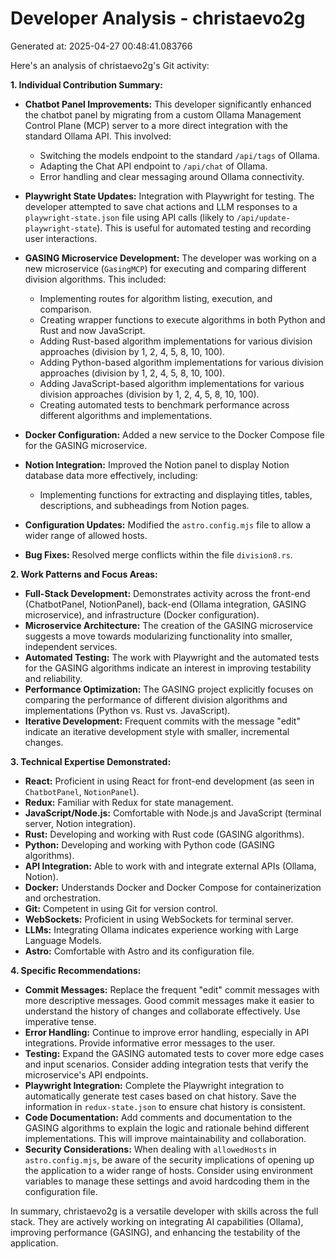 # Developer Analysis - christaevo2g
Generated at: 2025-04-27 00:48:41.083766

Here's an analysis of christaevo2g's Git activity:

**1. Individual Contribution Summary:**

*   **Chatbot Panel Improvements:** This developer significantly enhanced the chatbot panel by migrating from a custom Ollama Management Control Plane (MCP) server to a more direct integration with the standard Ollama API. This involved:

    *   Switching the models endpoint to the standard `/api/tags` of Ollama.
    *   Adapting the Chat API endpoint to `/api/chat` of Ollama.
    *   Error handling and clear messaging around Ollama connectivity.

*   **Playwright State Updates:**  Integration with Playwright for testing.  The developer attempted to save chat actions and LLM responses to a `playwright-state.json` file using API calls (likely to `/api/update-playwright-state`). This is useful for automated testing and recording user interactions.

*   **GASING Microservice Development:** The developer was working on a new microservice (`GasingMCP`) for executing and comparing different division algorithms.  This included:

    *   Implementing routes for algorithm listing, execution, and comparison.
    *   Creating wrapper functions to execute algorithms in both Python and Rust and now JavaScript.
    *   Adding Rust-based algorithm implementations for various division approaches (division by 1, 2, 4, 5, 8, 10, 100).
    *   Adding Python-based algorithm implementations for various division approaches (division by 1, 2, 4, 5, 8, 10, 100).
    *   Adding JavaScript-based algorithm implementations for various division approaches (division by 1, 2, 4, 5, 8, 10, 100).
    *   Creating automated tests to benchmark performance across different algorithms and implementations.

*   **Docker Configuration:**  Added a new service to the Docker Compose file for the GASING microservice.

*   **Notion Integration:** Improved the Notion panel to display Notion database data more effectively, including:

    *   Implementing functions for extracting and displaying titles, tables, descriptions, and subheadings from Notion pages.

*   **Configuration Updates:** Modified the `astro.config.mjs` file to allow a wider range of allowed hosts.

*   **Bug Fixes:** Resolved merge conflicts within the file `division8.rs`.

**2. Work Patterns and Focus Areas:**

*   **Full-Stack Development:** Demonstrates activity across the front-end (ChatbotPanel, NotionPanel), back-end (Ollama integration, GASING microservice), and infrastructure (Docker configuration).
*   **Microservice Architecture:**  The creation of the GASING microservice suggests a move towards modularizing functionality into smaller, independent services.
*   **Automated Testing:** The work with Playwright and the automated tests for the GASING algorithms indicate an interest in improving testability and reliability.
*   **Performance Optimization:** The GASING project explicitly focuses on comparing the performance of different division algorithms and implementations (Python vs. Rust vs. JavaScript).
*   **Iterative Development:** Frequent commits with the message "edit" indicate an iterative development style with smaller, incremental changes.

**3. Technical Expertise Demonstrated:**

*   **React:**  Proficient in using React for front-end development (as seen in `ChatbotPanel`, `NotionPanel`).
*   **Redux:**  Familiar with Redux for state management.
*   **JavaScript/Node.js:** Comfortable with Node.js and JavaScript (terminal server, Notion integration).
*   **Rust:** Developing and working with Rust code (GASING algorithms).
*   **Python:** Developing and working with Python code (GASING algorithms).
*   **API Integration:** Able to work with and integrate external APIs (Ollama, Notion).
*   **Docker:**  Understands Docker and Docker Compose for containerization and orchestration.
*   **Git:**  Competent in using Git for version control.
*   **WebSockets:** Proficient in using WebSockets for terminal server.
*   **LLMs:** Integrating Ollama indicates experience working with Large Language Models.
*   **Astro:** Comfortable with Astro and its configuration file.

**4. Specific Recommendations:**

*   **Commit Messages:**  Replace the frequent "edit" commit messages with more descriptive messages.  Good commit messages make it easier to understand the history of changes and collaborate effectively.  Use imperative tense.
*   **Error Handling:** Continue to improve error handling, especially in API integrations. Provide informative error messages to the user.
*   **Testing:** Expand the GASING automated tests to cover more edge cases and input scenarios. Consider adding integration tests that verify the microservice's API endpoints.
*   **Playwright Integration:** Complete the Playwright integration to automatically generate test cases based on chat history. Save the information in `redux-state.json` to ensure chat history is consistent.
*   **Code Documentation:**  Add comments and documentation to the GASING algorithms to explain the logic and rationale behind different implementations. This will improve maintainability and collaboration.
*   **Security Considerations:** When dealing with `allowedHosts` in `astro.config.mjs`, be aware of the security implications of opening up the application to a wider range of hosts.  Consider using environment variables to manage these settings and avoid hardcoding them in the configuration file.

In summary, christaevo2g is a versatile developer with skills across the full stack. They are actively working on integrating AI capabilities (Ollama), improving performance (GASING), and enhancing the testability of the application.
